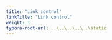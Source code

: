 ```yaml
---
title: "Link control"
linkTitle: "Link control"
weight: 3
typora-root-url: ..\..\..\..\..\static
---
```



